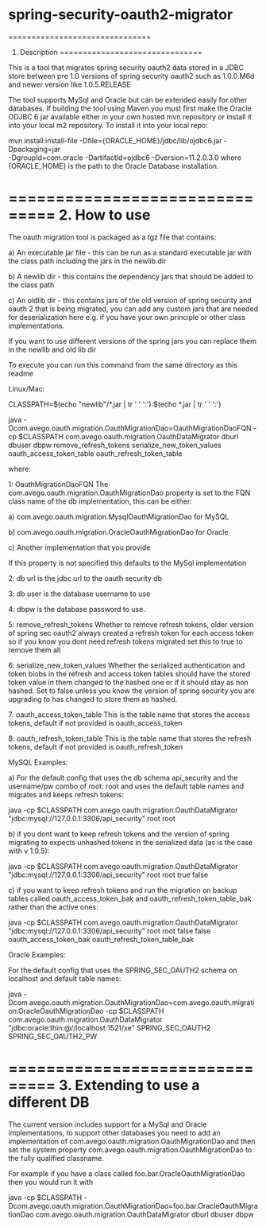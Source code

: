 spring-security-oauth2-migrator
===============================

===============================
1. Description
===============================

This is a tool that migrates spring security oauth2 data stored in a JDBC store between pre 1.0 versions of spring security oauth2 
such as 1.0.0.M6d and newer version like 1.0.5.RELEASE

The tool supports MySql and Oracle but can be extended easily for other databases.
If building the tool using Maven you must first make the Oracle ODJBC 6 jar available either in your own hosted mvn repository
or install it into your local m2 repository. To install it into your local repo:

mvn install:install-file -Dfile={ORACLE_HOME}/jdbc/lib/ojdbc6.jar -Dpackaging=jar\
 -DgroupId=com.oracle -DartifactId=ojdbc6 -Dversion=11.2.0.3.0
where {ORACLE_HOME} is the path to the Oracle Database installation.


===============================
2. How to use
===============================
The oauth migration tool is packaged as a tgz file that contains:

a) An executable jar file - this can be run as a standard executable jar with the class path including the jars in the newlib dir

b) A newlib dir - this contains the dependency jars that should be added to the class path 

c) An oldlib dir - this contains jars of the old version of spring security and oauth 2 that is being migrated, you can add any custom
jars that are needed for deserialization here e.g. if you have your own principle or other class implementations.

If you want to use different versions of the spring jars you can replace them in the newlib and old lib dir

To execute you can run this command from the same directory as this readme

Linux/Mac:

CLASSPATH=$(echo "newlib"/*.jar | tr ' ' ':'):$(echo *.jar | tr ' ' ':')

java -Dcom.avego.oauth.migration.OauthMigrationDao=OauthMigrationDaoFQN -cp $CLASSPATH com.avego.oauth.migration.OauthDataMigrator dburl dbuser dbpw remove_refresh_tokens serialize_new_token_values oauth_access_token_table oauth_refresh_token_table

where: 

1: OauthMigrationDaoFQN The com.avego.oauth.migration.OauthMigrationDao property is set to the FQN class name of the db implementation, this can be either:

a) com.avego.oauth.migration.MysqlOauthMigrationDao for MySQL

b) com.avego.oauth.migration.OracleOauthMigrationDao for Oracle

c) Another implementation that you provide

If this property is not specified this defaults to the MySql implementation

2: db url is the jdbc url to the oauth security db

3: db user is the database username to use 

4: dbpw is the database password to use.

5: remove_refresh_tokens Whether to remove refresh tokens, older version of spring sec oauth2 always created a refresh token for each access token
so if you know you dont need refresh tokens migrated set this to true to remove them all

6: serialize_new_token_values Whether the serialized authentication and token blobs in the refresh and access token tables should have the stored
token value in them changed to the hashed one or if it should stay as non hashed. Set to false unless you know the version of spring security
you are upgrading to has changed to store them as hashed.

7: oauth_access_token_table This is the table name that stores the access tokens, default if not provided is oauth_access_token

8: oauth_refresh_token_table This is the table name that stores the refresh tokens, default if not provided is oauth_refresh_token


MySQL Examples:

a) For the default config that uses the db schema api_security and the username/pw combo of root: root  and uses the default table names and migrates and keeps refresh tokens:

java -cp $CLASSPATH com.avego.oauth.migration.OauthDataMigrator "jdbc:mysql://127.0.0.1:3306/api_security" root root

b) if you dont want to keep refresh tokens and the version of spring migrating to expects unhashed tokens in the serialized data (as is the case with v 1.0.5):

java -cp $CLASSPATH com.avego.oauth.migration.OauthDataMigrator "jdbc:mysql://127.0.0.1:3306/api_security" root root true false

c) if you want to keep refresh tokens and run the migration on backup tables called oauth_access_token_bak and oauth_refresh_token_table_bak rather than the active ones:

java -cp $CLASSPATH com.avego.oauth.migration.OauthDataMigrator "jdbc:mysql://127.0.0.1:3306/api_security" root root false false oauth_access_token_bak oauth_refresh_token_table_bak

Oracle Examples:

For the default config that uses the SPRING_SEC_OAUTH2 schema on localhost and default table names:

java -Dcom.avego.oauth.migration.OauthMigrationDao=com.avego.oauth.migration.OracleOauthMigrationDao -cp $CLASSPATH com.avego.oauth.migration.OauthDataMigrator "jdbc:oracle:thin:@//localhost:1521/xe" SPRING_SEC_OAUTH2 SPRING_SEC_OAUTH2_PW

===============================
3. Extending to use a different DB
===============================

The current version includes support for a MySql and Oracle implementations, to support other databases you need to add an implementation
of com.avego.oauth.migration.OauthMigrationDao and then set the system property com.avego.oauth.migration.OauthMigrationDao to the fully qualified
classname. 

For example if you have a class called foo.bar.OracleOauthMigrationDao then you would run it with 

java -cp $CLASSPATH -Dcom.avego.oauth.migration.OauthMigrationDao=foo.bar.OracleOauthMigrationDao com.avego.oauth.migration.OauthDataMigrator dburl dbuser dbpw




